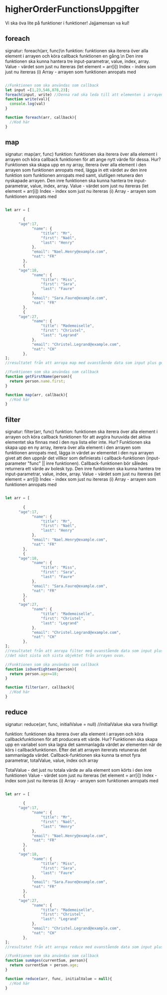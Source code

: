 # higherOrderFunctionsUppgifter
Vi ska öva lite på funktioner i funktioner!
Jajjamensan va kul!

## foreach

signatur: foreach(arr, func)\n
funktion: funktionen ska iterera över alla element i arrayen och köra callback funktionen en gång.\n
Den inre funktionen ska kunna hantera tre input-parametrar, value, index, array. 
Value - värdet som just nu itereras (let element = arr[i])
Index - index som just nu itereras (i)
Array - arrayen som funktionen anropats med

```javascript

//Funktionen som ska användas som callback
let input =[1,23,546,878,23];
foreach(input, write) //Denna rad ska leda till att elementen i arrayen ovan skrivs ut i konsollen
function write(val){
  console.log(val)
}

function foreach(arr, callback){
  //Kod här
}
```

## map
signatur: map(arr, func)
funktion: funktionen ska iterera över alla element i arrayen och köra callback funktionen för att ange nytt värde för dessa. Hur?
Funktionen ska skapa upp en ny array, iterera över alla element i den arrayen som funktionen anropats med, lägga in ett värdet av den inre funktion som funktionen anropats med samt, slutligen retunera den nyskapade arrayen.
Den inre funktionen ska kunna hantera tre input-parametrar, value, index, array. 
Value - värdet som just nu itereras (let element = arr[i])
Index - index som just nu itereras (i)
Array - arrayen som funktionen anropats med

```javascript

let arr = [
  
		{
      "age":17,
			"name": {
				"title": "Mr",
				"first": "Naël",
				"last": "Henry"
			},
			"email": "Nael.Henry@example.com",
			"nat": "FR"
		},
		{
      "age":18,
			"name": {
				"title": "Miss",
				"first": "Sara",
				"last": "Faure"
			},
			"email": "Sara.Faure@example.com",
			"nat": "FR"
		},
		{
      "age":27,
			"name": {
				"title": "Mademoiselle",
				"first": "Christel",
				"last": "Legrand"
			},
			"email": "Christel.Legrand@example.com",
			"nat": "CH"
		},
];
//resultatet från att anropa map med ovanstående data som input plus getFirstName som callback är denna array: ["Henry", "Sara", "Christel"]

//Funktionen som ska användas som callback
function getFirstName(person){
  return person.name.first;
}

function map(arr, callback){
  //Kod här
}
```



## filter
signatur: filter(arr, func)
funktion: funktionen ska iterera över alla element i arrayen och köra callback funktionen för att avgöra huruvida det aktiva elementet ska finnas med i den nya lista eller inte. Hur? Funktionen ska skapa upp en ny array, iterera över alla element i den arrayen som funktionen anropats med, lägga in värdet av elementet i den nya arrayen givet att den uppnår det villkor som definierats i callback-funktionen (input-parameter "func" || inre funktionen). Callback-funktionen bör således returnera ett värde av bolesk typ.
Den inre funktionen ska kunna hantera tre input-parametrar, value, index, array. 
Value - värdet som just nu itereras (let element = arr[i])
Index - index som just nu itereras (i)
Array - arrayen som funktionen anropats med

```javascript

let arr = [
  
		{
      "age":17,
			"name": {
				"title": "Mr",
				"first": "Naël",
				"last": "Henry"
			},
			"email": "Nael.Henry@example.com",
			"nat": "FR"
		},
		{
      "age":18,
			"name": {
				"title": "Miss",
				"first": "Sara",
				"last": "Faure"
			},
			"email": "Sara.Faure@example.com",
			"nat": "FR"
		},
		{
      "age":27,
			"name": {
				"title": "Mademoiselle",
				"first": "Christel",
				"last": "Legrand"
			},
			"email": "Christel.Legrand@example.com",
			"nat": "CH"
		},
];
//resultatet från att anropa filter med ovanstående data som input plus isUnderage som callback är en ny array med det endast 
//det näst sista och sista objektet från arrayen ovan.

//Funktionen som ska användas som callback
function isOverEighteen(person){
  return person.age>=18;
}

function filter(arr, callback){
  //Kod här
}
```

## reduce

signatur: reduce(arr, func, initialValue = null) //initialValue ska vara frivilligt

funktion: funktionen ska iterera över alla element i arrayen och köra callbackfunktionen för att producera ett värde. Hur? Funktionen ska skapa upp en variabel som ska lagra det sammanlagda värdet av elementen när de körs i callbackfunktionen. Efter det att arrayen itererats retuneras det sammanlagda värdet. Callback-funktionen ska kunna ta emot fyra parametrar, totalValue, value, index och array

TotalValue - det just nu totala värde av alla element som körts i den inre funktionen
Value - värdet som just nu itereras (let element = arr[i])
Index - index som just nu itereras (i)
Array - arrayen som funktionen anropats med

```javascript

let arr = [
  
		{
      "age":17,
			"name": {
				"title": "Mr",
				"first": "Naël",
				"last": "Henry"
			},
			"email": "Nael.Henry@example.com",
			"nat": "FR"
		},
		{
      "age":18,
			"name": {
				"title": "Miss",
				"first": "Sara",
				"last": "Faure"
			},
			"email": "Sara.Faure@example.com",
			"nat": "FR"
		},
		{
      "age":27,
			"name": {
				"title": "Mademoiselle",
				"first": "Christel",
				"last": "Legrand"
			},
			"email": "Christel.Legrand@example.com",
			"nat": "CH"
		},
];
//resultatet från att anropa reduce med ovanstående data som input plus sumAges som callback är värdet 62

//Funktionen som ska användas som callback
function sumAges(currentSum, person){
  return currentSum + person.age;
}

function reduce(arr, func, initialValue = null){
  //Kod här
}
```
